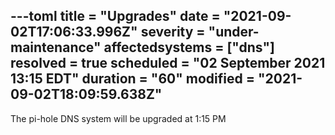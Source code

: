 ---toml
title = "Upgrades"
date = "2021-09-02T17:06:33.996Z"
severity = "under-maintenance"
affectedsystems = ["dns"]
resolved = true
scheduled = "02 September 2021 13:15 EDT"
duration = "60"
modified = "2021-09-02T18:09:59.638Z"
---
The pi-hole DNS system will be upgraded at 1:15 PM

<!--- language code: en -->

